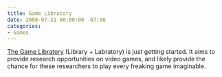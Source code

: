 ```yaml
---
title: Game Libratory
date: 2008-07-31 00:00:00 -07:00
categories:
- Games
---
```


<p><a href="http://www.notcot.com/archives/2008/07/game_libratory.php">The Game Libratory</a> (Library + Labratory) is just getting started. It aims to provide research opportunities on video games, and likely provide the chance for these researchers to play every freaking game imaginable.</p>
